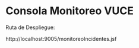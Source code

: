 Consola Monitoreo VUCE
==============

Ruta de Despliegue:

http://localhost:9005/monitoreoIncidentes.jsf